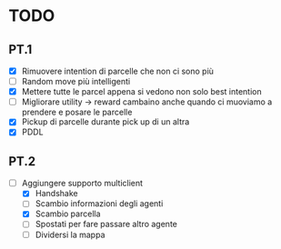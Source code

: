 # TODO
## PT.1
- [x] Rimuovere intention di parcelle che non ci sono più 
- [ ] Random move più intelligenti
- [x] Mettere tutte le parcel appena si vedono non solo best intention
- [ ] Migliorare utility -> reward cambaino anche quando ci muoviamo a prendere e posare le parcelle
- [x] Pickup di parcelle durante pick up di un altra
- [x] PDDL

## PT.2 
- [ ] Aggiungere supporto multiclient
  - [x] Handshake
  - [ ] Scambio informazioni degli agenti
  - [x] Scambio parcella
  - [ ] Spostati per fare passare altro agente
  - [ ] Dividersi la mappa
